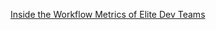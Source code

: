 
[Inside the Workflow Metrics of Elite Dev Teams](https://devinterrupted.substack.com/p/inside-the-workflow-metrics-of-elite)
